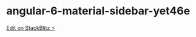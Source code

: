 # angular-6-material-sidebar-yet46e

[Edit on StackBlitz ⚡️](https://stackblitz.com/edit/angular-6-material-sidebar-yet46e)